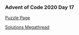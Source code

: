 ### Advent of Code 2020 Day 17

[Puzzle Page](https://adventofcode.com/2020/day/17)

[Solutions Megathread](https://www.reddit.com/r/adventofcode/comments/keqsfa/2020_day_17_solutions/)
